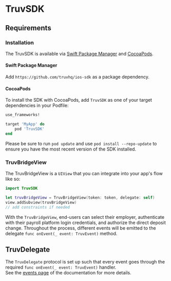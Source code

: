 # TruvSDK

## Requirements

### Installation

The TruvSDK is available via [Swift Package Manager](https://swift.org/package-manager/) and [CocoaPods](https://cocoapods.org/).

#### Swift Package Manager
Add `https://github.com/truvhq/ios-sdk` as a package dependency.

#### CocoaPods
To install the SDK with CocoaPods, add `TruvSDK` as one of your target dependencies in your Podfile:

```ruby
use_frameworks!

target 'MyApp' do
    pod 'TruvSDK'
end
```

Please be sure to run `pod update` and use `pod install --repo-update` to ensure you have the most recent version of the SDK installed.

### TruvBridgeView

The TruvBridgeView is a `UIView` that you can integrate into your app's flow like so:

```swift
import TruvSDK

let truvBridgeView = TruvBridgeView(token: token, delegate: self)
view.addSubview(truvBridgeView)
// add constraints if needed
```

With the `TruvBridgeView`, end-users can select their employer, authenticate with their payroll platform login credentials, and authorize the direct deposit change. Throughout the process, different events will be emitted to the delegate `func onEvent(_ event: TruvEvent)` method.

## TruvDelegate

The `TruvDelegate` protocol is set up such that every event goes through the required `func onEvent(_ event: TruvEvent)` handler.   
See the [events page](https://docs.truv.com/docs/events) of the documentation for more details.
